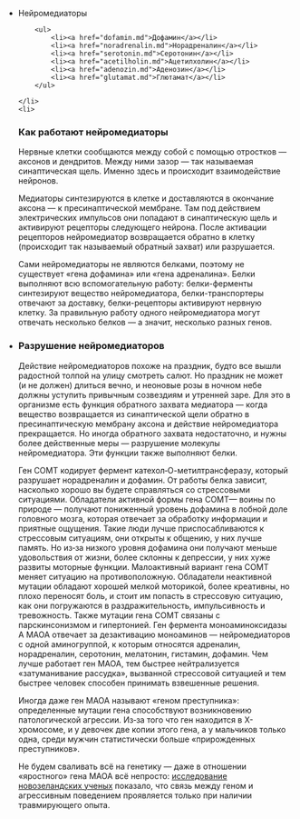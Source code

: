 <ul>
    <li>Нейромедиаторы<p>

        <ul>
            <li><a href="dofamin.md">Дофамин</a></li>
            <li><a href="noradrenalin.md">Норадреналин</a></li>
            <li><a href="serotonin.md">Серотонин</a></li>
            <li><a href="acetilholin.md">Ацетилхолин</a></li>
            <li><a href="adenozin.md">Аденозин</a></li>
            <li><a href="glutamat.md">Глютамат</a></li>
        </ul>

    </li>
    <li>
<h3>Как работают нейромедиаторы</h3>

Нервные клетки сообщаются между собой с помощью отростков — аксонов и дендритов. Между ними зазор — так называемая синаптическая щель. Именно здесь и происходит взаимодействие нейронов.

Медиаторы синтезируются в клетке и доставляются в окончание аксона — к пресинаптической мембране. Там под действием электрических импульсов они попадают в синаптическую щель и активируют рецепторы следующего нейрона. После активации рецепторов нейромедиатор возвращается обратно в клетку (происходит так называемый обратный захват) или разрушается.

Сами нейромедиаторы не являются белками, поэтому не существует «гена дофамина» или «гена адреналина». Белки выполняют всю вспомогательную работу: белки-ферменты синтезируют вещество нейромедиатора, белки-транспортеры отвечают за доставку, белки-рецепторы активируют нервную клетку. За правильную работу одного нейромедиатора могут отвечать несколько белков — а значит, несколько разных генов.
    </li>
    <li>
<h3>Разрушение нейромедиаторов</h3>

Действие нейромедиаторов похоже на праздник, будто все вышли радостной толпой на улицу смотреть салют. Но праздник не может (и не должен) длиться вечно, и неоновые розы в ночном небе должны уступить привычным созвездиям и утренней заре.
Для это в организме есть функция обратного захвата медиатора — когда вещество возвращается из синаптической щели обратно в пресинаптическую мембрану аксона и действие нейромедиатора прекращается. Но иногда обратного захвата недостаточно, и нужны более действенные меры — разрушение молекулы нейромедиатора. Эти функции также выполняют белки.

Ген COMT кодирует фермент катехол‑О-метилтрансферазу, который разрушает норадреналин и дофамин. От работы белка зависит, насколько хорошо вы будете справляться со стрессовыми ситуациями. Обладатели активной формы гена COMT— воины по природе — получают пониженный уровень дофамина в лобной доле головного мозга, которая отвечает за обработку информации и приятные ощущения. Такие люди лучше приспосабливаются к стрессовым ситуациям, они открыты к общению, у них лучше память. Но из‑за низкого уровня дофамина они получают меньше удовольствия от жизни, более склонны к депрессии, у них хуже развиты моторные функции. Малоактивный вариант гена COMT меняет ситуацию на противоположную. Обладатели неактивной мутации обладают хорошей мелкой моторикой, более креативны, но плохо переносят боль, и стоит им попасть в стрессовую ситуацию, как они погружаются в раздражительность, импульсивность и тревожность. Также мутации гена COMT связаны с парскинсонизмом и гипертонией.
Ген фермента моноаминоксидазы А MAOA отвечает за дезактивацию моноаминов — нейромедиаторов с одной аминогруппой, к которым относятся адреналин, норадреналин, серотонин, мелатонин, гистамин, дофамин. Чем лучше работает ген MAOA, тем быстрее нейтрализуется «затуманивание рассудка», вызванной стрессовой ситуацией и тем быстрее человек способен принимать взвешенные решения.

Иногда даже ген MAOA называют «геном преступника»: определенные мутации гена способствуют возникновению патологической агрессии. Из‑за того что ген находится в X-хромосоме, и у девочек две копии этого гена, а у мальчиков только одна, среди мужчин статистически больше «прирожденных преступников».

Не будем сваливать всё на генетику — даже в отношении «яростного» гена MAOA всё непросто: <a href="https://www.ncbi.nlm.nih.gov/pmc/articles/PMC3105117/">исследование новозеландских ученых</a> показало, что связь между геном и агрессивным поведением проявляется только при наличии травмирующего опыта.
    </li>
</ul>
